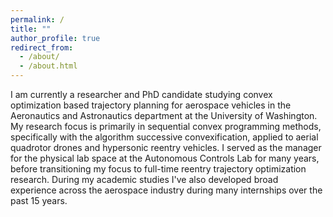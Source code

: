 ```yaml
---
permalink: /
title: ""
author_profile: true
redirect_from: 
  - /about/
  - /about.html
---
```



I am currently a researcher and PhD candidate studying convex optimization based trajectory planning for aerospace vehicles in the Aeronautics and Astronautics department at the University of Washington. My research focus is primarily in sequential convex programming methods, specifically with the algorithm successive convexification, applied to aerial quadrotor drones and hypersonic reentry vehicles. I served as the manager for the physical lab space at the Autonomous Controls Lab for many years, before transitioning my focus to full-time reentry trajectory optimization research. During my academic studies I've also developed broad experience across the aerospace industry during many internships over the past 15 years.
